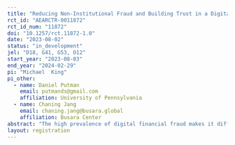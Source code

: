 ```yaml
---
title: "Reducing Non-Institutional Fraud and Building Trust in a Digital Market Platform: Evidence from a Field Experiment in Nigeria"
rct_id: "AEARCTR-0011872"
rct_id_num: "11872"
doi: "10.1257/rct.11872-1.0"
date: "2023-08-02"
status: "in_development"
jel: "D18, G41, G53, O12"
start_year: "2023-08-03"
end_year: "2024-02-29"
pi: "Michael  King"
pi_other:
  - name: Daniel Putman
    email: putmands@gmail.com
    affiliation: University of Pennsylvania
  - name: Chaning Jang
    email: chaning.jang@busara.global
    affiliation: Busara Center
abstract: "The high prevalence of digital financial fraud makes it difficult for businesses to distinguish between real communications from digital service providers and fraudulent communication. This could lead to a lack of trust in, and usage of digital financial services. Through a field experiment and a combination of administrative data and self-reported responses, we test two strategies for preventing non-institutional fraud: an anti-fraud campaign and a technical intervention – a unique communications code – which verifies the provenance of messages sent from a digital platform. First, we assess whether these anti-fraud interventions reduce susceptibility to fraudulent communications, and confidence in one’s ability to avoid fraud. Second, we test how these interventions affect trust in, and usage of financial services. We analyze how these impacts differ within key subgroups, including by demographic characteristics, socio-economic status, and risk preferences. Findings from this study will help improve consumer protection and support digital security in the financial and non-financial service sectors.   "
layout: registration
---
```


